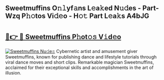 ## Sweetmuffins O𝚗𝚕yf𝚊ns L𝚎a𝚔ed N𝚞𝚍es - Part-Wzq P𝚑𝚘tos Vi𝚍𝚎o - H𝚘𝚝 Part L𝚎a𝚔s A4bJG

# <h2><a href="http://kf30ev4.oniu.top/?m=Sweetmuffins">🔗👉 🔴 Sweetmuffins P𝚑ot𝚘𝚜 V𝚒d𝚎o</a></h2>

[![Sweetmuffins Nu𝚍e𝚜](https://i.imgur.com/0qMVB7G.gif)](http://kf30ev4.oniu.top/?m=Sweetmuffins)
Cybernetic artist and amusement giver Sweetmuffins, known for publishing dance and lifestyle tutorials through viral dance moves and short clips. Remarkable magician Sweetmuffins, acclaimed for their exceptional skills and accomplishments in the art of illusion.  
